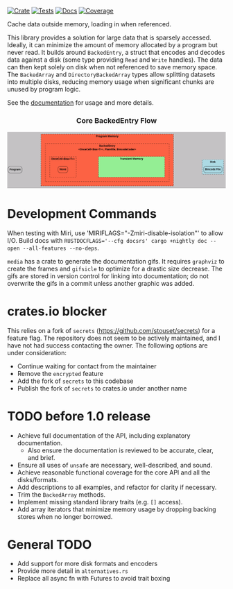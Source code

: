 [![Crate][CrateStatus]][Crate]
[![Tests][TestsStatus]][Tests]
[![Docs][PagesStatus]][Docs]
[![Coverage][Coverage]][CoveragePages]

Cache data outside memory, loading in when referenced.

This library provides a solution for large data that is sparsely accessed.
Ideally, it can minimize the amount of memory allocated by a program but never read.
It builds around `BackedEntry`, a struct that encodes and decodes data against a disk
(some type providing `Read` and `Write` handles). The data can then kept solely on disk when
not referenced to save memory space. The `BackedArray` and `DirectoryBackedArray` types
allow splitting datasets into multiple disks, reducing memory usage when significant
chunks are unused by program logic.

See the [documentation][Docs] for usage and more details.

<h3 align = "center"> Core BackedEntry Flow </h3>

![Backed Load Graphic][BackedLoad]

# Development Commands

When testing with Miri, use 'MIRIFLAGS="-Zmiri-disable-isolation"' to allow I/O.
Build docs with `RUSTDOCFLAGS='--cfg docsrs' cargo +nightly doc --open --all-features --no-deps`.

`media` has a crate to generate the documentation gifs. It requires `graphviz`
to create the frames and `gifsicle` to optimize for a drastic size decrease.
The gifs are stored in version control for linking into documentation; do not
overwrite the gifs in a commit unless another graphic was added.

# crates.io blocker
This relies on a fork of `secrets` (<https://github.com/stouset/secrets>) for a feature flag.
The repository does not seem to be actively maintained, and I have not had
success contacting the owner. The following options are under consideration:
* Continue waiting for contact from the maintainer
* Remove the `encrypted` feature
* Add the fork of `secrets` to this codebase
* Publish the fork of `secrets` to crates.io under another name

# TODO before 1.0 release
* Achieve full documentation of the API, including explanatory documentation.
    * Also ensure the documentation is reviewed to be accurate, clear, and brief.
* Ensure all uses of `unsafe` are necessary, well-described, and sound.
* Achieve reasonable functional coverage for the core API and all the disks/formats.
* Add descriptions to all examples, and refactor for clarity if necessary.
* Trim the `BackedArray` methods. 
* Implement missing standard library traits (e.g. `[]` access).
* Add array iterators that minimize memory usage by dropping backing stores when no longer borrowed.

# General TODO
* Add support for more disk formats and encoders
* Provide more detail in `alternatives.rs`
* Replace all async fn with Futures to avoid trait boxing

[CrateStatus]: https://img.shields.io/crates/v/backed_data.svg
[Crate]: https://crates.io/crates/backed_data
[TestsStatus]: https://github.com/Bennett-Petzold/backed_data/actions/workflows/all-tests.yml/badge.svg?branch=main
[Tests]: https://github.com/Bennett-Petzold/backed_data/actions/workflows/all-tests.yml
[PagesStatus]: https://github.com/Bennett-Petzold/backed_data/actions/workflows/pages.yml/badge.svg?branch=main
[Docs]: https://bennett-petzold.github.io/backed_data/docs/backed_data/
[Coverage]: https://bennett-petzold.github.io/backed_data/coverage/badge.svg
[CoveragePages]: https://bennett-petzold.github.io/backed_data/coverage/

[BackedLoad]: /media_output/backed_load.gif
